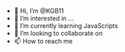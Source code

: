 - 👋 Hi, I’m @KGB11
- 👀 I’m interested in ...
- 🌱 I’m currently learning JavaScripts 
- 💞️ I’m looking to collaborate on 
- 📫 How to reach me 

<!---
KGB11/KGB11 is a ✨ special ✨ repository because its `README.md` (this file) appears on your GitHub profile.
You can click the Preview link to take a look at your changes.
--->
